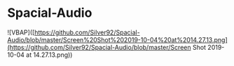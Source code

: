 # Spacial-Audio

![VBAP]([https://github.com/Silver92/Spacial-Audio/blob/master/Screen%20Shot%202019-10-04%20at%2014.27.13.png](https://github.com/Silver92/Spacial-Audio/blob/master/Screen Shot 2019-10-04 at 14.27.13.png))

